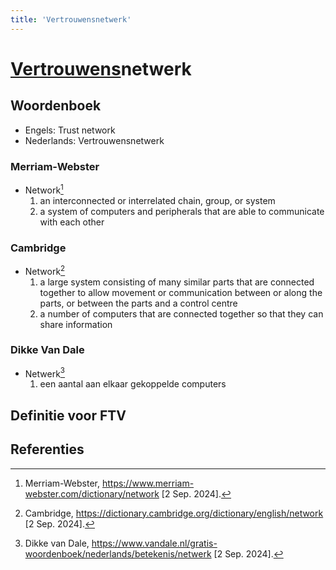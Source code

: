 ```yaml
---
title: 'Vertrouwensnetwerk'
---
```


# [Vertrouwens](../zero_trust)netwerk

## Woordenboek

- Engels: Trust network
- Nederlands: Vertrouwensnetwerk

### Merriam-Webster

- Network[^1]
  1. an interconnected or interrelated chain, group, or system
  2. a system of computers and peripherals that are able to communicate with each other

### Cambridge

- Network[^2]
  1. a large system consisting of many similar parts that are connected together to allow movement or communication between or along the parts, or between the parts and a control centre
  2. a number of computers that are connected together so that they can share information

### Dikke Van Dale

- Netwerk[^3]
  1. een aantal aan elkaar gekoppelde computers

## Definitie voor FTV

## Referenties

[^1]: Merriam-Webster, https://www.merriam-webster.com/dictionary/network [2 Sep. 2024].
[^2]: Cambridge, https://dictionary.cambridge.org/dictionary/english/network [2 Sep. 2024].
[^3]: Dikke van Dale, https://www.vandale.nl/gratis-woordenboek/nederlands/betekenis/netwerk [2 Sep. 2024].

